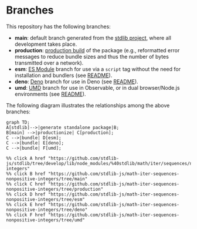 <!--

@license Apache-2.0

Copyright (c) 2022 The Stdlib Authors.

Licensed under the Apache License, Version 2.0 (the "License");
you may not use this file except in compliance with the License.
You may obtain a copy of the License at

    http://www.apache.org/licenses/LICENSE-2.0

Unless required by applicable law or agreed to in writing, software
distributed under the License is distributed on an "AS IS" BASIS,
WITHOUT WARRANTIES OR CONDITIONS OF ANY KIND, either express or implied.
See the License for the specific language governing permissions and
limitations under the License.

-->

# Branches

This repository has the following branches:

-   **main**: default branch generated from the [stdlib project][stdlib-url], where all development takes place.
-   **production**: [production build][production-url] of the package (e.g., reformatted error messages to reduce bundle sizes and thus the number of bytes transmitted over a network).
-   **esm**: [ES Module][esm-url] branch for use via a `script` tag without the need for installation and bundlers (see [README][esm-readme]).
-   **deno**: [Deno][deno-url] branch for use in Deno (see [README][deno-readme]).
-   **umd**: [UMD][umd-url] branch for use in Observable, or in dual browser/Node.js environments (see [README][umd-readme]).

The following diagram illustrates the relationships among the above branches:

```mermaid
graph TD;
A[stdlib]-->|generate standalone package|B;
B[main] -->|productionize| C[production];
C -->|bundle| D[esm];
C -->|bundle| E[deno];
C -->|bundle| F[umd];

%% click A href "https://github.com/stdlib-js/stdlib/tree/develop/lib/node_modules/%40stdlib/math/iter/sequences/nonpositive-integers"
%% click B href "https://github.com/stdlib-js/math-iter-sequences-nonpositive-integers/tree/main"
%% click C href "https://github.com/stdlib-js/math-iter-sequences-nonpositive-integers/tree/production"
%% click D href "https://github.com/stdlib-js/math-iter-sequences-nonpositive-integers/tree/esm"
%% click E href "https://github.com/stdlib-js/math-iter-sequences-nonpositive-integers/tree/deno"
%% click F href "https://github.com/stdlib-js/math-iter-sequences-nonpositive-integers/tree/umd"
```

[stdlib-url]: https://github.com/stdlib-js/stdlib/tree/develop/lib/node_modules/%40stdlib/math/iter/sequences/nonpositive-integers
[production-url]: https://github.com/stdlib-js/math-iter-sequences-nonpositive-integers/tree/production
[deno-url]: https://github.com/stdlib-js/math-iter-sequences-nonpositive-integers/tree/deno
[deno-readme]: https://github.com/stdlib-js/math-iter-sequences-nonpositive-integers/blob/deno/README.md
[umd-url]: https://github.com/stdlib-js/math-iter-sequences-nonpositive-integers/tree/umd
[umd-readme]: https://github.com/stdlib-js/math-iter-sequences-nonpositive-integers/blob/umd/README.md
[esm-url]: https://github.com/stdlib-js/math-iter-sequences-nonpositive-integers/tree/esm
[esm-readme]: https://github.com/stdlib-js/math-iter-sequences-nonpositive-integers/blob/esm/README.md